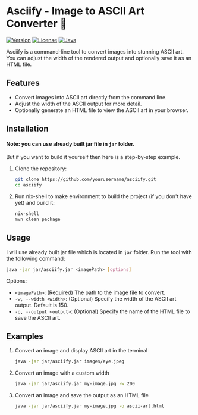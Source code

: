 # **Asciify - Image to ASCII Art Converter 🎨**

[![Version](https://img.shields.io/badge/version-1.0-brightgreen)](#)
[![License](https://img.shields.io/badge/license-MIT-blue)](LICENSE)
[![Java](https://img.shields.io/badge/built%20with-Java-orange)](#)

Asciify is a command-line tool to convert images into stunning ASCII art. You can adjust the width of the rendered output and optionally save it as an HTML file.

## **Features**
- Convert images into ASCII art directly from the command line.
- Adjust the width of the ASCII output for more detail.
- Optionally generate an HTML file to view the ASCII art in your browser.

## **Installation**

#### Note: you can use already built jar file in `jar` folder.

But if you want to build it yourself then here is a step-by-step example.
1. Clone the repository:
   ```bash
   git clone https://github.com/yourusername/asciify.git
   cd asciify
   ```
2. Run nix-shell to make environment to build the project (if you don't have yet) and build it:
   ```bash
   nix-shell
   mvn clean package
   ```

## **Usage**
I will use already built jar file which is located in `jar` folder.
Run the tool with the following command:
   ```bash
   java -jar jar/asciify.jar <imagePath> [options]
   ```
Options:
  - `<imagePath>`: (Required) The path to the image file to convert.
  - `-w, --width <width>`: (Optional) Specify the width of the ASCII art output. Default is 150.
  - `-o, --output <output>`: (Optional) Specify the name of the HTML file to save the ASCII art.

## **Examples**

1. Convert an image and display ASCII art in the terminal
   ```bash
   java -jar jar/asciify.jar images/eye.jpeg
   ```
2. Convert an image with a custom width
   ```bash
   java -jar jar/asciify.jar my-image.jpg -w 200
   ```
3. Convert an image and save the output as an HTML file
   ```bash
   java -jar jar/asciify.jar my-image.jpg -o ascii-art.html
   ```
